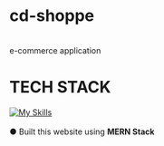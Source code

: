 # cd-shoppe
 <br> 
e-commerce application

<b><h1>TECH STACK</h1></b>

[![My Skills](https://skillicons.dev/icons?i=mongodb,express,react,nodejs,html,css,nodejs,vscode,git,github,firebase)](https://skillicons.dev)
<br>
<br>
<b>●</b> Built this website using <b>MERN Stack</b> 
